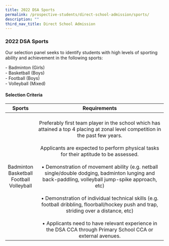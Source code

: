 ```yaml
---
title: 2022 DSA Sports
permalink: /prospective-students/direct-school-admission/sports/
description: ""
third_nav_title: Direct School Admission
---
```

### 2022 DSA Sports

Our selection panel seeks to identify students with high levels of sporting ability and achievement in the following sports:   

\- Badminton (Girls)   <br>
\- Basketball (Boys) <br>
\- Football (Boys) <br>
\- Volleyball (Mixed)

#### Selection Criteria

| Sports | Requirements |
|:---:|:---:|
| Badminton<br>Basketball<br>Football<br>Volleyball | <br>Preferably first team player in the school which has attained a top 4 placing at zonal level competition in the past few years.<br><br>Applicants are expected to perform physical tasks for their aptitude to be assessed.<br><br>• Demonstration of movement ability (e.g. netball single/double dodging, badminton lunging and back-paddling, volleyball jump-spike approach, etc)<br><br>• Demonstration of individual technical skills (e.g. football dribbling, floorball/hockey push and trap, striding over a distance, etc)<br><br>• Applicants need to have relevant experience in the DSA CCA through Primary School CCA or external avenues. |